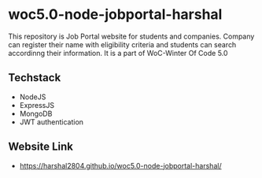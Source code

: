 ﻿# woc5.0-node-jobportal-harshal
 
 This repository is Job Portal website for students and companies. Company can register their name with eligibility criteria and students can search accordinng their information.
 It is a part of WoC-Winter Of Code 5.0

## Techstack
  
  - NodeJS
  - ExpressJS
  - MongoDB
  - JWT authentication
  
## Website Link

  - https://harshal2804.github.io/woc5.0-node-jobportal-harshal/
